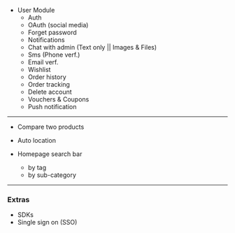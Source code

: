 - User Module
  - Auth
  - OAuth (social media)
  - Forget password
  - Notifications
  - Chat with admin (Text only || Images & Files)
  - Sms (Phone verf.)
  - Email verf.
  - Wishlist
  - Order history
  - Order tracking
  - Delete account
  - Vouchers & Coupons
  - Push notification
  
---

- Compare two products

<!-- - Cart notification -->

- Auto location

- Homepage search bar
  - by tag
  - by sub-category

---
### Extras

- SDKs
- Single sign on (SSO)